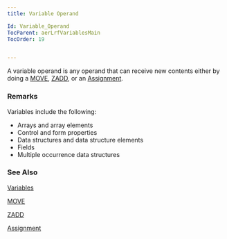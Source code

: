 ```yaml
---
title: Variable Operand

Id: Variable_Operand
TocParent: aerLrfVariablesMain
TocOrder: 19


---
```


A variable operand is any operand that can receive new contents either by doing a [MOVE](MOVE.html), [ZADD](ZADD.html), or an [Assignment](Assignment.html). 

### Remarks
Variables include the following:

- Arrays and array elements
- Control and form properties
- Data structures and data structure elements
- Fields
- Multiple occurrence data structures

### See Also
[Variables](aerLrfVariablesMain.html)

[MOVE](MOVE.html)

[ZADD](ZADD.html)

[Assignment](Assignment.html) 
